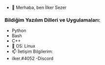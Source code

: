 - 👋 Merhaba, ben İlker Sezer


### Bildiğim Yazılım Dilleri ve Uygulamaları:
- Python
- Bash
- C++
- 💞️ OS:
Linux
- 📫 İletişim Bilgilerim:
- ilker.#4052 -Discord
